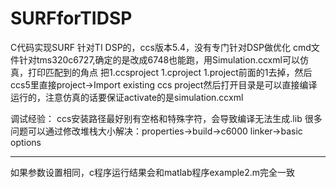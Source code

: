 # SURFforTIDSP
C代码实现SURF
针对TI DSP的，ccs版本5.4，没有专门针对DSP做优化
cmd文件针对tms320c6727,确定的是改成6748也能跑，用Simulation.ccxml可以仿真，打印匹配到的角点
把1.ccsproject 1.cproject 1.project前面的1去掉，然后ccs5里直接project->Import existing ccs project然后打开目录是可以直接编译运行的，注意仿真的话要保证activate的是simulation.ccxml

调试经验：
ccs安装路径最好别有空格和特殊字符，会导致编译无法生成.lib
很多问题可以通过修改堆栈大小解决：properties->build->c6000 linker->basic options

--------------
如果参数设置相同，c程序运行结果会和matlab程序example2.m完全一致
